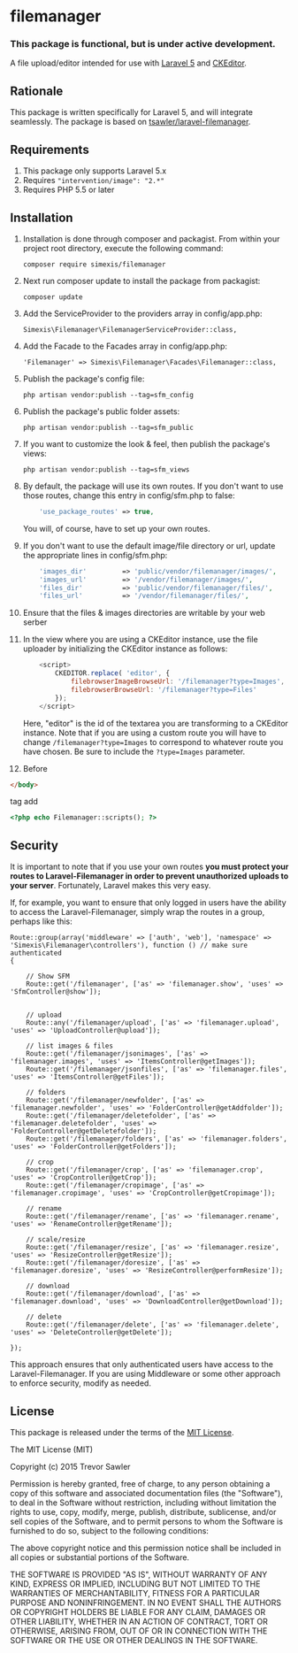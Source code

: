 # filemanager

### This package is functional, but is under active development.

A file upload/editor intended for use with [Laravel 5](http://www.laravel.com/ "Title") and [CKEditor](http://ckeditor.com/).

## Rationale

This package is written specifically for Laravel 5, and will integrate seamlessly.
The package is based on [tsawler/laravel-filemanager](https://github.com/tsawler/laravel-filemanager).

## Requirements

1. This package only supports Laravel 5.x
1. Requires `"intervention/image": "2.*"`
1. Requires PHP 5.5 or later

## Installation

1. Installation is done through composer and packagist. From within your project root directory, execute the 
following command:

    `composer require simexis/filemanager`

1. Next run composer update to install the package from packagist:

    `composer update`

1. Add the ServiceProvider to the providers array in config/app.php:

    `Simexis\Filemanager\FilemanagerServiceProvider::class,`

1. Add the Facade to the Facades array in config/app.php:

    `'Filemanager' => Simexis\Filemanager\Facades\Filemanager::class,`

1. Publish the package's config file:

    `php artisan vendor:publish --tag=sfm_config`

1. Publish the package's public folder assets:

    `php artisan vendor:publish --tag=sfm_public`
    
1. If you want to customize the look & feel, then publish the package's views:

    `php artisan vendor:publish --tag=sfm_views`
    
1. By default, the package will use its own routes. If you don't want to use those routes, change this entry in config/sfm.php to false:

    ```php
        'use_package_routes' => true,
    ```
    
    You will, of course, have to set up your own routes.
    
1. If you don't want to use the default image/file directory or url, update the appropriate lines in config/sfm.php:

    ```php
        'images_dir'         => 'public/vendor/filemanager/images/',
        'images_url'         => '/vendor/filemanager/images/',
        'files_dir'          => 'public/vendor/filemanager/files/',
        'files_url'          => '/vendor/filemanager/files/',
    ```
    
1. Ensure that the files & images directories are writable by your web serber

1. In the view where you are using a CKEditor instance, use the file uploader by initializing the
CKEditor instance as follows:

    ```javascript
        <script>
            CKEDITOR.replace( 'editor', {
                filebrowserImageBrowseUrl: '/filemanager?type=Images',
                filebrowserBrowseUrl: '/filemanager?type=Files'
            });
        </script>
    ```
    
    Here, "editor" is the id of the textarea you are transforming to a CKEditor instance. Note that if
    you are using a custom route you will have to change `/filemanager?type=Images` to correspond
    to whatever route you have chosen. Be sure to include the `?type=Images` parameter.

1. Before
```html
</body>
```
tag add

```php
<?php echo Filemanager::scripts(); ?>
```
    
## Security

It is important to note that if you use your own routes __you must protect your routes to Laravel-Filemanager in order to prevent
unauthorized uploads to your server__. Fortunately, Laravel makes this very easy.

If, for example, you want to ensure that only logged in users have the ability to access the Laravel-Filemanager, 
simply wrap the routes in a group, perhaps like this:

    Route::group(array('middleware' => ['auth', 'web'], 'namespace' => 'Simexis\Filemanager\controllers'), function () // make sure authenticated
	{

		// Show SFM
		Route::get('/filemanager', ['as' => 'filemanager.show', 'uses' => 'SfmController@show']);


		// upload
		Route::any('/filemanager/upload', ['as' => 'filemanager.upload', 'uses' => 'UploadController@upload']);

		// list images & files
		Route::get('/filemanager/jsonimages', ['as' => 'filemanager.images', 'uses' => 'ItemsController@getImages']);
		Route::get('/filemanager/jsonfiles', ['as' => 'filemanager.files', 'uses' => 'ItemsController@getFiles']);

		// folders
		Route::get('/filemanager/newfolder', ['as' => 'filemanager.newfolder', 'uses' => 'FolderController@getAddfolder']);
		Route::get('/filemanager/deletefolder', ['as' => 'filemanager.deletefolder', 'uses' => 'FolderController@getDeletefolder']);
		Route::get('/filemanager/folders', ['as' => 'filemanager.folders', 'uses' => 'FolderController@getFolders']);

		// crop
		Route::get('/filemanager/crop', ['as' => 'filemanager.crop', 'uses' => 'CropController@getCrop']);
		Route::get('/filemanager/cropimage', ['as' => 'filemanager.cropimage', 'uses' => 'CropController@getCropimage']);

		// rename
		Route::get('/filemanager/rename', ['as' => 'filemanager.rename', 'uses' => 'RenameController@getRename']);

		// scale/resize
		Route::get('/filemanager/resize', ['as' => 'filemanager.resize', 'uses' => 'ResizeController@getResize']);
		Route::get('/filemanager/doresize', ['as' => 'filemanager.doresize', 'uses' => 'ResizeController@performResize']);

		// download
		Route::get('/filemanager/download', ['as' => 'filemanager.download', 'uses' => 'DownloadController@getDownload']);

		// delete
		Route::get('/filemanager/delete', ['as' => 'filemanager.delete', 'uses' => 'DeleteController@getDelete']);

	});
    
This approach ensures that only authenticated users have access to the Laravel-Filemanager. If you are
using Middleware or some other approach to enforce security, modify as needed.
    
## License

This package is released under the terms of the [MIT License](http://opensource.org/licenses/MIT).

The MIT License (MIT)

Copyright (c) 2015 Trevor Sawler

Permission is hereby granted, free of charge, to any person obtaining a copy
of this software and associated documentation files (the "Software"), to deal
in the Software without restriction, including without limitation the rights
to use, copy, modify, merge, publish, distribute, sublicense, and/or sell
copies of the Software, and to permit persons to whom the Software is
furnished to do so, subject to the following conditions:

The above copyright notice and this permission notice shall be included in
all copies or substantial portions of the Software.

THE SOFTWARE IS PROVIDED "AS IS", WITHOUT WARRANTY OF ANY KIND, EXPRESS OR
IMPLIED, INCLUDING BUT NOT LIMITED TO THE WARRANTIES OF MERCHANTABILITY,
FITNESS FOR A PARTICULAR PURPOSE AND NONINFRINGEMENT. IN NO EVENT SHALL THE
AUTHORS OR COPYRIGHT HOLDERS BE LIABLE FOR ANY CLAIM, DAMAGES OR OTHER
LIABILITY, WHETHER IN AN ACTION OF CONTRACT, TORT OR OTHERWISE, ARISING FROM,
OUT OF OR IN CONNECTION WITH THE SOFTWARE OR THE USE OR OTHER DEALINGS IN
THE SOFTWARE.
